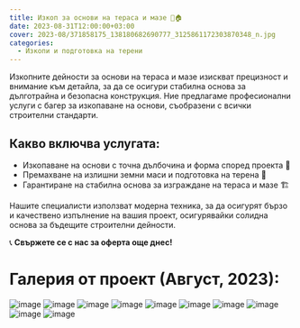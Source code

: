 ```yaml
---
title: Изкоп за основи на тераса и мазе 🚧🏠
date: 2023-08-31T12:00:00+03:00
cover: 2023-08/371858175_138180682690777_3125861172303870348_n.jpg
categories:
  - Изкопи и подготовка на терени
---
```


Изкопните дейности за основи на тераса и мазе изискват прецизност и внимание към детайла, за да се осигури стабилна основа за дълготрайна и безопасна конструкция. Ние предлагаме професионални услуги с багер за изкопаване на основи, съобразени с всички строителни стандарти.

## Какво включва услугата:

- Изкопаване на основи с точна дълбочина и форма според проекта 📐
- Премахване на излишни земни маси и подготовка на терена 🚜
- Гарантиране на стабилна основа за изграждане на тераса и мазе 🏗️

Нашите специалисти използват модерна техника, за да осигурят бързо и качествено изпълнение на вашия проект, осигурявайки солидна основа за бъдещите строителни дейности.

📞 **Свържете се с нас за оферта още днес!**

# Галерия от проект (Август, 2023):

![image](2023-08/371535492_138180889357423_7336450294090755997_n.jpg)
![image](2023-08/371784018_138180739357438_2490239516615271211_n.jpg)
![image](2023-08/371798567_138180792690766_1898845015917285566_n.jpg)
![image](2023-08/371821466_138180689357443_8650673182533300593_n.jpg)
![image](2023-08/371841853_138180859357426_9183510956606207807_n.jpg)
![image](2023-08/371858175_138180682690777_3125861172303870348_n.jpg)
![image](2023-08/371952634_138180759357436_626437901851761301_n.jpg)
![image](2023-08/372004205_138180839357428_2033521918668188405_n.jpg)
![image](2023-08/372005017_138180716024107_73783823927031055_n.jpg)
![image](2023-08/372988013_138180802690765_3903862834075996565_n.jpg)
